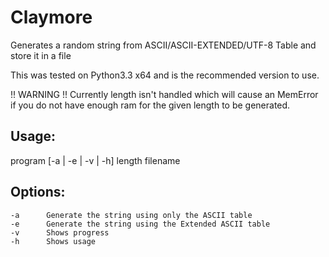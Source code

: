 Claymore
========

Generates a random string from ASCII/ASCII-EXTENDED/UTF-8 Table and store it in a file

This was tested on Python3.3 x64 and is the recommended version to use.


!! WARNING !!
Currently length isn't handled which will cause an MemError if you do not have enough ram for the given length to be generated.



Usage:
------

program [-a | -e | -v | -h] length filename


Options:
-------
	-a 		Generate the string using only the ASCII table
	-e 		Generate the string using the Extended ASCII table
	-v 		Shows progress
	-h 		Shows usage
